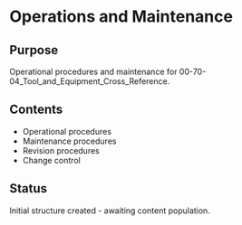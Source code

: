 # Operations and Maintenance

## Purpose
Operational procedures and maintenance for 00-70-04_Tool_and_Equipment_Cross_Reference.

## Contents
- Operational procedures
- Maintenance procedures
- Revision procedures
- Change control

## Status
Initial structure created - awaiting content population.
